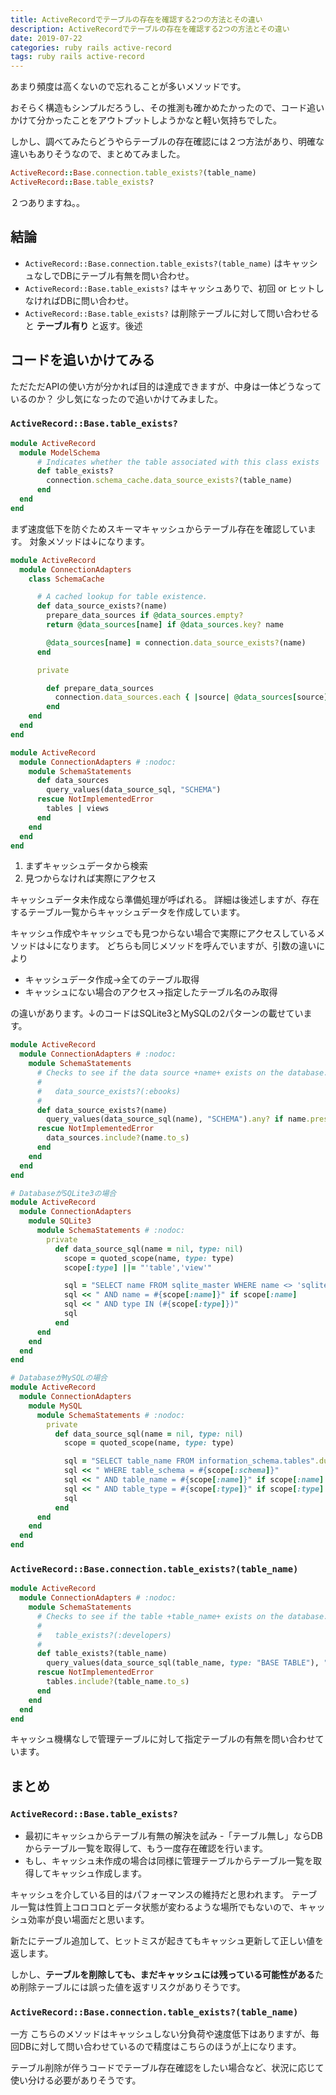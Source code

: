 ```yaml
---
title: ActiveRecordでテーブルの存在を確認する2つの方法とその違い
description: ActiveRecordでテーブルの存在を確認する2つの方法とその違い
date: 2019-07-22
categories: ruby rails active-record
tags: ruby rails active-record
---
```

あまり頻度は高くないので忘れることが多いメソッドです。

おそらく構造もシンプルだろうし、その推測も確かめたかったので、コード追いかけて分かったことをアウトプットしようかなと軽い気持ちでした。

しかし、調べてみたらどうやらテーブルの存在確認には２つ方法があり、明確な違いもありそうなので、まとめてみました。

```ruby
ActiveRecord::Base.connection.table_exists?(table_name)
ActiveRecord::Base.table_exists?
```

２つありますね。。

## 結論

- `ActiveRecord::Base.connection.table_exists?(table_name)` はキャッシュなしでDBにテーブル有無を問い合わせ。
- `ActiveRecord::Base.table_exists?` はキャッシュありで、初回 or ヒットしなければDBに問い合わせ。
- `ActiveRecord::Base.table_exists?` は削除テーブルに対して問い合わせると **テーブル有り** と返す。後述


## コードを追いかけてみる

ただただAPIの使い方が分かれば目的は達成できますが、中身は一体どうなっているのか？
少し気になったので追いかけてみました。

### `ActiveRecord::Base.table_exists?`

```ruby
module ActiveRecord
  module ModelSchema
      # Indicates whether the table associated with this class exists
      def table_exists?
        connection.schema_cache.data_source_exists?(table_name)
      end
  end
end
```
まず速度低下を防ぐためスキーマキャッシュからテーブル存在を確認しています。
対象メソッドは↓になります。

```ruby
module ActiveRecord
  module ConnectionAdapters
    class SchemaCache

      # A cached lookup for table existence.
      def data_source_exists?(name)
        prepare_data_sources if @data_sources.empty?
        return @data_sources[name] if @data_sources.key? name

        @data_sources[name] = connection.data_source_exists?(name)
      end

      private

        def prepare_data_sources
          connection.data_sources.each { |source| @data_sources[source] = true }
        end
    end
  end
end

module ActiveRecord
  module ConnectionAdapters # :nodoc:
    module SchemaStatements
      def data_sources
        query_values(data_source_sql, "SCHEMA")
      rescue NotImplementedError
        tables | views
      end
    end
  end
end
```

1. まずキャッシュデータから検索
1. 見つからなければ実際にアクセス

キャッシュデータ未作成なら準備処理が呼ばれる。
詳細は後述しますが、存在するテーブル一覧からキャッシュデータを作成しています。


キャッシュ作成やキャッシュでも見つからない場合で実際にアクセスしているメソッドは↓になります。
どちらも同じメソッドを呼んでいますが、引数の違いにより

- キャッシュデータ作成→全てのテーブル取得
- キャッシュにない場合のアクセス→指定したテーブル名のみ取得

の違いがあります。↓のコードはSQLite3とMySQLの2パターンの載せています。

```ruby
module ActiveRecord
  module ConnectionAdapters # :nodoc:
    module SchemaStatements
      # Checks to see if the data source +name+ exists on the database.
      #
      #   data_source_exists?(:ebooks)
      #
      def data_source_exists?(name)
        query_values(data_source_sql(name), "SCHEMA").any? if name.present?
      rescue NotImplementedError
        data_sources.include?(name.to_s)
      end
    end
  end
end

# DatabaseがSQLite3の場合
module ActiveRecord
  module ConnectionAdapters
    module SQLite3
      module SchemaStatements # :nodoc:
        private
          def data_source_sql(name = nil, type: nil)
            scope = quoted_scope(name, type: type)
            scope[:type] ||= "'table','view'"

            sql = "SELECT name FROM sqlite_master WHERE name <> 'sqlite_sequence'".dup
            sql << " AND name = #{scope[:name]}" if scope[:name]
            sql << " AND type IN (#{scope[:type]})"
            sql
          end
      end
    end
  end
end

# DatabaseがMySQLの場合
module ActiveRecord
  module ConnectionAdapters
    module MySQL
      module SchemaStatements # :nodoc:
        private
          def data_source_sql(name = nil, type: nil)
            scope = quoted_scope(name, type: type)

            sql = "SELECT table_name FROM information_schema.tables".dup
            sql << " WHERE table_schema = #{scope[:schema]}"
            sql << " AND table_name = #{scope[:name]}" if scope[:name]
            sql << " AND table_type = #{scope[:type]}" if scope[:type]
            sql
          end
      end
    end
  end
end
```

### `ActiveRecord::Base.connection.table_exists?(table_name)`

```ruby
module ActiveRecord
  module ConnectionAdapters # :nodoc:
    module SchemaStatements
      # Checks to see if the table +table_name+ exists on the database.
      #
      #   table_exists?(:developers)
      #
      def table_exists?(table_name)
        query_values(data_source_sql(table_name, type: "BASE TABLE"), "SCHEMA").any? if table_name.present?
      rescue NotImplementedError
        tables.include?(table_name.to_s)
      end
    end
  end
end
```

キャッシュ機構なしで管理テーブルに対して指定テーブルの有無を問い合わせています。

## まとめ

### `ActiveRecord::Base.table_exists?`
- 最初にキャッシュからテーブル有無の解決を試み
-「テーブル無し」ならDBからテーブル一覧を取得して、もう一度存在確認を行います。
- もし、キャッシュ未作成の場合は同様に管理テーブルからテーブル一覧を取得してキャッシュ作成します。

キャッシュを介している目的はパフォーマンスの維持だと思われます。
テーブル一覧は性質上コロコロとデータ状態が変わるような場所でもないので、キャッシュ効率が良い場面だと思います。

新たにテーブル追加して、ヒットミスが起きてもキャッシュ更新して正しい値を返します。

しかし、**テーブルを削除しても、まだキャッシュには残っている可能性がある**ため削除テーブルには誤った値を返すリスクがありそうです。

### `ActiveRecord::Base.connection.table_exists?(table_name)`
一方 こちらのメソッドはキャッシュしない分負荷や速度低下はありますが、毎回DBに対して問い合わせているので精度はこちらのほうが上になります。


テーブル削除が伴うコードでテーブル存在確認をしたい場合など、状況に応じて使い分ける必要がありそうです。
